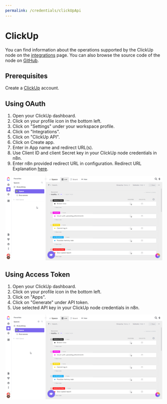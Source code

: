```yaml
---
permalink: /credentials/clickUpApi
---
```


# ClickUp

You can find information about the operations supported by the ClickUp node on the [integrations](https://n8n.io/integrations/n8n-nodes-base.clickup) page. You can also browse the source code of the node on [GitHub](https://github.com/n8n-io/n8n/tree/master/packages/nodes-base/nodes/Clickup).

## Prerequisites

Create a [ClickUp](https://www.clickup.com/) account.

## Using OAuth

1. Open your ClickUp dashboard.
2. Click on your profile icon in the bottom left.
3. Click on "Settings" under your workspace profile.
4. Click on "Integrations".
5. Click on "ClickUp API".
6. Click on Create app.
7. Enter in App name and redirect URL(s).
8. Use Client ID and client Secret key in your ClickUp node credentials in n8n.
9. Enter n8n provided redirect URL in configuration. Redirect URL Explanation [here](../README.md).


![Getting ClickUp credentials](./using-oauth.gif)


## Using Access Token

1. Open your ClickUp dashboard.
2. Click on your profile icon in the bottom left.
3. Click on "Apps".
4. Click on "Generate" under API token.
5. Use selected API key in your ClickUp node credentials in n8n.


![Getting ClickUp credentials](./using-access-token.gif)
